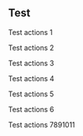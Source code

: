 ## Test

Test actions 1

Test actions 2

Test actions 3

Test actions 4

Test actions 5

Test actions 6

Test actions 7891011
